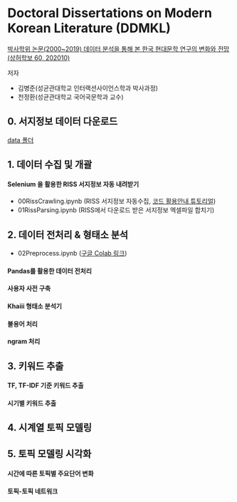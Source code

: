 # Doctoral Dissertations on Modern Korean Literature (DDMKL)
[박사학위 논문(2000~2019) 데이터 분석을 통해 본 한국 현대문학 연구의 변화와 전망 (상허학보 60, 202010)](https://www.kci.go.kr/kciportal/ci/sereArticleSearch/ciSereArtiView.kci?sereArticleSearchBean.artiId=ART002647202)

저자
* 김병준(성균관대학교 인터랙션사이언스학과 박사과정)
* 천정환(성균관대학교 국어국문학과 교수)

## 0. 서지정보 데이터 다운로드
[data 폴더](https://github.com/ByungjunKim/DDMKL/tree/main/data)

## 1. 데이터 수집 및 개괄
#### Selenium 을 활용한 RISS 서지정보 자동 내려받기
* 00RissCrawling.ipynb (RISS 서지정보 자동수집, [코드 활용안내 튜토리얼](https://youtu.be/3A7EKg9XyMU))
* 01RissParsing.ipynb (RISS에서 다운로드 받은 서지정보 엑셀파일 합치기)

## 2. 데이터 전처리 & 형태소 분석
* 02Preprocess.ipynb ([구글 Colab 링크](https://colab.research.google.com/drive/1x8DIFh5LMjIC7E3Qezy9emWp_-EpMqEO?usp=sharing))
#### Pandas를 활용한 데이터 전처리
#### 사용자 사전 구축
#### Khaiii 형태소 분석기
#### 불용어 처리
#### ngram 처리

## 3. 키워드 추출
#### TF, TF-IDF 기준 키워드 추출
#### 시기별 키워드 추출

## 4. 시계열 토픽 모델링

## 5. 토픽 모델링 시각화
#### 시간에 따른 토픽별 주요단어 변화
#### 토픽-토픽 네트워크
